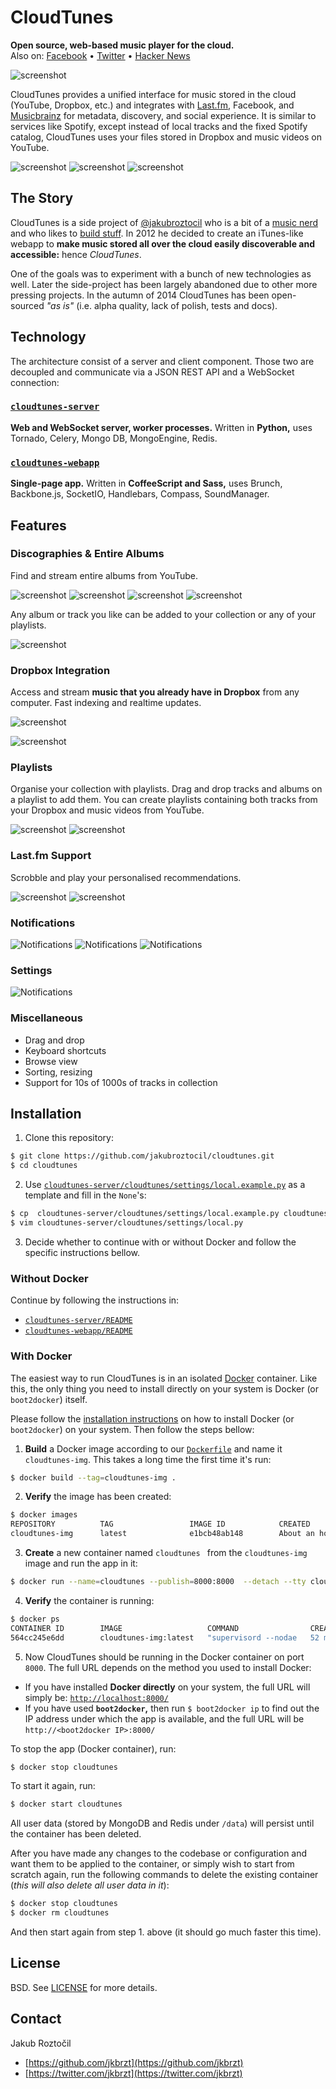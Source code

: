 # CloudTunes

**Open source, web-based music player for the cloud.** 
<br/>
Also on: [Facebook](https://www.facebook.com/cloudtunes "/cloudtunes") •
[Twitter](https://twitter.com/cloudtunesapp "@cloudtunesapp") •
[Hacker News](https://news.ycombinator.com/item?id=8284785 "Hacker News discussion")

![screenshot](screenshots/Homepage.png)


CloudTunes provides a unified interface 
for music stored in the cloud (YouTube, Dropbox, etc.) and integrates with 
[Last.fm](http://www.last.fm/api), Facebook, 
and [Musicbrainz](https://musicbrainz.org/) for metadata, discovery, 
and social experience. It is similar to services like Spotify, 
except instead of local tracks and the fixed Spotify catalog, 
CloudTunes uses your files stored in Dropbox and music videos on YouTube.


![screenshot](screenshots/Collection.png)
![screenshot](screenshots/Explore.png)
![screenshot](screenshots/Settings-Social.png)


## The Story

CloudTunes is a side project of 
[@jakubroztocil](https://twitter.com/jakubroztocil) who is a bit of a 
[music nerd](http://last.fm/user/oswaldcz) and who likes to 
[build stuff](https://github.com/jakubroztocil).  In 2012 he decided 
to create an iTunes-like webapp to **make music stored all over the cloud 
easily discoverable and accessible:** hence *CloudTunes*. 

One of the goals was to experiment with a bunch of new technologies as well.
Later the side-project has been largely abandoned due to other more pressing 
projects. In the autumn of 2014 CloudTunes has been open-sourced *"as is"* 
(i.e. alpha quality, lack of polish, tests and docs).


## Technology

The architecture consist of a server and client component. Those two are 
decoupled and communicate via a JSON REST API and a WebSocket connection:


### [`cloudtunes-server`](cloudtunes-server)

**Web and WebSocket server, worker processes.**
Written in **Python,** uses Tornado, Celery, Mongo DB, MongoEngine, Redis.


### [`cloudtunes-webapp`](cloudtunes-webapp) 
**Single-page app.** Written in **CoffeeScript and Sass,** uses Brunch, 
Backbone.js, SocketIO, Handlebars, Compass, SoundManager.



## Features

### Discographies & Entire Albums

Find and stream entire albums from YouTube.

![screenshot](screenshots/Artist-Discography.png)
![screenshot](screenshots/Artist-Top-Videos.png)
![screenshot](screenshots/Artist-Related.png)
![screenshot](screenshots/Search.png)

Any album or track you like can be added to your collection or any of your playlists.

![screenshot](screenshots/DnD-Album.png)


### Dropbox Integration

Access and stream **music that you already have in Dropbox** from any computer.
Fast indexing and realtime updates.
 
![screenshot](screenshots/Dropbox.png)


![screenshot](screenshots/Dropbox-Sync.png)


### Playlists

Organise your collection with playlists. Drag and drop tracks and 
albums on a playlist to add them. You can create playlists containing both tracks from your Dropbox and music videos from YouTube.

![screenshot](screenshots/DnD.png)
![screenshot](screenshots/Playlist.png)


### Last.fm Support

Scrobble and play your personalised recommendations. 

![screenshot](screenshots/Scrobbling.png)
![screenshot](screenshots/Explore-Trending.png)


### Notifications

![Notifications](screenshots/Settings-Notifications.png)
![Notifications](screenshots/Notification.png)
![Notifications](screenshots/Notification-Confirm.png)

### Settings

![Notifications](screenshots/Settings.png)


### Miscellaneous

* Drag and drop
* Keyboard shortcuts
* Browse view
* Sorting, resizing
* Support for 10s of 1000s of tracks in collection


## Installation

1. Clone this repository:

  ```bash
  $ git clone https://github.com/jakubroztocil/cloudtunes.git
  $ cd cloudtunes
  ```

2. Use [`cloudtunes-server/cloudtunes/settings/local.example.py`](cloudtunes-server/cloudtunes/settings/local.example.py) as a template and fill in the `None`'s:

  ```bash
  $ cp  cloudtunes-server/cloudtunes/settings/local.example.py cloudtunes-server/cloudtunes/settings/local.py
  $ vim cloudtunes-server/cloudtunes/settings/local.py
  ```
3. Decide whether to continue with or without Docker and follow the specific instructions bellow.

### Without Docker

Continue by following the instructions in:

* [`cloudtunes-server/README`](cloudtunes-server)
* [`cloudtunes-webapp/README`](cloudtunes-webapp)

### With Docker

The easiest way to run CloudTunes is in an isolated 
[Docker](https://docker.com/whatisdocker/) container. Like this, 
the only thing you need to install directly on your system is Docker 
(or `boot2docker`) itself.

Please follow the 
[installation instructions](https://docs.docker.com/installation/#installation) 
on how to install Docker (or `boot2docker`) on your system. Then follow the
steps bellow:


1.  **Build** a Docker image according to our [`Dockerfile`](Dockerfile) 
  and name it `cloudtunes-img`. This takes a long time the first time
  it's run:

  ```bash
  $ docker build --tag=cloudtunes-img .
  ```

2. **Verify** the image has been created:

  ```bash
  $ docker images
  REPOSITORY          TAG                 IMAGE ID            CREATED             VIRTUAL SIZE
  cloudtunes-img      latest              e1bcb48ab148        About an hour ago   995.1 MB
  ```

3. **Create** a new container named `cloudtunes ` from the `cloudtunes-img` 
  image and run the app in it:

  ``` bash
  $ docker run --name=cloudtunes --publish=8000:8000  --detach --tty cloudtunes-img
  ```

4. **Verify** the container is running:

  ```bash
  $ docker ps
  CONTAINER ID        IMAGE                   COMMAND                CREATED             STATUS              PORTS                    NAMES
  564cc245e6dd        cloudtunes-img:latest   "supervisord --nodae   52 minutes ago      Up 2 minutes        0.0.0.0:8000->8000/tcp   cloudtunes
  
  ```
  
5. Now CloudTunes should be running in the Docker container on port `8000`. 
  The full URL depends on the method you used to install Docker:

  * If you have installed **Docker directly** on your system, the full 
    URL will simply be: [`http://localhost:8000/`](http://localhost:8000/)
  * If you have used **`boot2docker`,** then run `$ boot2docker ip` 
    to find out the IP address under which the app is available, 
    and the full URL will be `http://<boot2docker IP>:8000/`


To stop the app (Docker container), run:

```bash
$ docker stop cloudtunes
```

To start it again, run:
```bash
$ docker start cloudtunes
```

All user data (stored by MongoDB and Redis under `/data`) will persist until the container has been deleted.  

After you have made any changes to the codebase or configuration and 
want them to be applied to the container, or simply wish to start 
from scratch again, run the following commands to delete the 
existing container (*this will also delete all user data in it*):

```bash
$ docker stop cloudtunes
$ docker rm cloudtunes
```

And then start again from step 1. above (it should go much faster this time).

## License

BSD. See [LICENSE](LICENSE) for more details.

## Contact 

Jakub Roztočil

* [https://github.com/jkbrzt](https://github.com/jkbrzt)
* [https://twitter.com/jkbrzt](https://twitter.com/jkbrzt)
